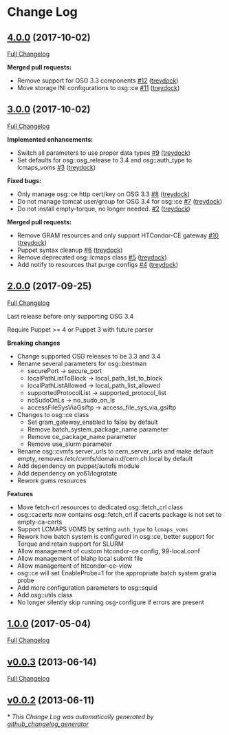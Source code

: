 # Change Log

## [4.0.0](https://github.com/treydock/puppet-osg/tree/4.0.0) (2017-10-02)
[Full Changelog](https://github.com/treydock/puppet-osg/compare/3.0.0...4.0.0)

**Merged pull requests:**

- Remove support for OSG 3.3 components [\#12](https://github.com/treydock/puppet-osg/pull/12) ([treydock](https://github.com/treydock))
- Move storage INI configurations to osg::ce [\#11](https://github.com/treydock/puppet-osg/pull/11) ([treydock](https://github.com/treydock))

## [3.0.0](https://github.com/treydock/puppet-osg/tree/3.0.0) (2017-10-02)
[Full Changelog](https://github.com/treydock/puppet-osg/compare/2.0.0...3.0.0)

**Implemented enhancements:**

- Switch all parameters to use proper data types [\#9](https://github.com/treydock/puppet-osg/pull/9) ([treydock](https://github.com/treydock))
- Set defaults for osg::osg\_release to 3.4 and osg::auth\_type to lcmaps\_voms [\#3](https://github.com/treydock/puppet-osg/pull/3) ([treydock](https://github.com/treydock))

**Fixed bugs:**

- Only manage osg::ce http cert/key on OSG 3.3 [\#8](https://github.com/treydock/puppet-osg/pull/8) ([treydock](https://github.com/treydock))
- Do not manage tomcat user/group for OSG 3.4 for osg::ce [\#7](https://github.com/treydock/puppet-osg/pull/7) ([treydock](https://github.com/treydock))
- Do not install empty-torque, no longer needed. [\#2](https://github.com/treydock/puppet-osg/pull/2) ([treydock](https://github.com/treydock))

**Merged pull requests:**

- Remove GRAM resources and only support HTCondor-CE gateway [\#10](https://github.com/treydock/puppet-osg/pull/10) ([treydock](https://github.com/treydock))
- Puppet syntax cleanup [\#6](https://github.com/treydock/puppet-osg/pull/6) ([treydock](https://github.com/treydock))
- Remove deprecated osg::lcmaps class [\#5](https://github.com/treydock/puppet-osg/pull/5) ([treydock](https://github.com/treydock))
- Add notify to resources that purge configs [\#4](https://github.com/treydock/puppet-osg/pull/4) ([treydock](https://github.com/treydock))

## [2.0.0](https://github.com/treydock/puppet-osg/tree/2.0.0) (2017-09-25)
[Full Changelog](https://github.com/treydock/puppet-osg/compare/1.0.0...2.0.0)

Last release before only supporting OSG 3.4

Require Puppet >= 4 or Puppet 3 with future parser

**Breaking changes**

* Change supported OSG releases to be 3.3 and 3.4
* Rename several parameters for osg::bestman
    * securePort -> secure_port
    * localPathListToBlock -> local\_path\_list\_to_block
    * localPathListAllowed -> local\_path\_list_allowed
    * supportedProtocolList -> supported\_protocol_list
    * noSudoOnLs -> no\_sudo\_on_ls
    * accessFileSysViaGsiftp -> access\_file\_sys\_via_gsiftp
* Changes to osg::ce class
    * Set gram\_gateway_enabled to false by default
    * Remove batch\_system\_package_name parameter
    * Remove ce\_package_name parameter
    * Remove use_slurm parameter
* Rename osg::cvmfs server_urls to cern\_server_urls and make default empty, removes /etc/cvmfs/domain.d/cern.ch.local by default
* Add dependency on puppet/autofs module
* Add dependency on yo61/logrotate
* Rework gums resources

**Features**

* Move fetch-crl resources to dedicated osg::fetch_crl class
* osg::cacerts now contains osg::fetch_crl if cacerts package is not set to empty-ca-certs
* Support LCMAPS VOMS by setting `auth_type` to `lcmaps_voms`
* Rework how batch system is configured in osg::ce, better support for Torque and retain support for SLURM
* Allow management of custom htcondor-ce config, 99-local.conf
* Allow management of blahp local submit file
* Allow management of htcondor-ce-view
* osg::ce will set EnableProbe=1 for the appropriate batch system gratia probe
* Add more configuration parameters to osg::squid
* Add osg::utils class
* No longer silently skip running osg-configure if errors are present

## [1.0.0](https://github.com/treydock/puppet-osg/tree/1.0.0) (2017-05-04)
[Full Changelog](https://github.com/treydock/puppet-osg/compare/v0.0.3...1.0.0)

## [v0.0.3](https://github.com/treydock/puppet-osg/tree/v0.0.3) (2013-06-14)
[Full Changelog](https://github.com/treydock/puppet-osg/compare/v0.0.2...v0.0.3)

## [v0.0.2](https://github.com/treydock/puppet-osg/tree/v0.0.2) (2013-06-11)


\* *This Change Log was automatically generated by [github_changelog_generator](https://github.com/skywinder/Github-Changelog-Generator)*